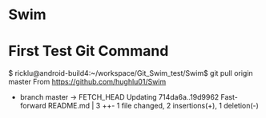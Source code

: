 # Swim
# First Test Git Command
$ ricklu@android-build4:~/workspace/Git_Swim_test/Swim$ git pull origin master
From https://github.com/hughlu01/Swim
 * branch            master     -> FETCH_HEAD
Updating 714da6a..19d9962
Fast-forward
 README.md | 3 ++-
 1 file changed, 2 insertions(+), 1 deletion(-)
#
